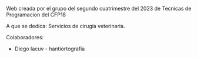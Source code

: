 
Web creada por el grupo del segundo cuatrimestre del 2023 de Tecnicas de Programacion del CFP18

A que se dedica:
Servicios de cirugía veterinaria.

Colaboradores:
- Diego Iacuv - hantiortografia